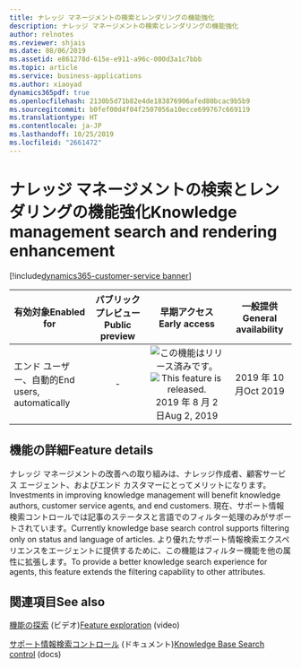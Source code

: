 ```yaml
---
title: ナレッジ マネージメントの検索とレンダリングの機能強化
description: ナレッジ マネージメントの検索とレンダリングの機能強化
author: relnotes
ms.reviewer: shjais
ms.date: 08/06/2019
ms.assetid: e861278d-615e-e911-a96c-000d3a1c7bbb
ms.topic: article
ms.service: business-applications
ms.author: xiaoyad
dynamics365pdf: true
ms.openlocfilehash: 2130b5d71b82e4de183876906afed80bcac9b5b9
ms.sourcegitcommit: b0fef00d4f04f2507056a10ecce699767c669119
ms.translationtype: HT
ms.contentlocale: ja-JP
ms.lasthandoff: 10/25/2019
ms.locfileid: "2661472"
---
```

# <a name="knowledge-management-search-and-rendering-enhancement"></a><span data-ttu-id="37476-103">ナレッジ マネージメントの検索とレンダリングの機能強化</span><span class="sxs-lookup"><span data-stu-id="37476-103">Knowledge management search and rendering enhancement</span></span>
[!include[dynamics365-customer-service banner](../includes/dynamics365-customer-service.md)]

| <span data-ttu-id="37476-104">有効対象</span><span class="sxs-lookup"><span data-stu-id="37476-104">Enabled for</span></span>    |  <span data-ttu-id="37476-105">パブリック プレビュー</span><span class="sxs-lookup"><span data-stu-id="37476-105">Public preview</span></span> | <span data-ttu-id="37476-106">早期アクセス</span><span class="sxs-lookup"><span data-stu-id="37476-106">Early access</span></span> | <span data-ttu-id="37476-107">一般提供</span><span class="sxs-lookup"><span data-stu-id="37476-107">General availability</span></span> | 
| ---------- | :----------: |:----------: |:----------: |
|<span data-ttu-id="37476-108">エンド ユーザー、自動的</span><span class="sxs-lookup"><span data-stu-id="37476-108">End users, automatically</span></span>|-|<span data-ttu-id="37476-109">![この機能はリリース済みです。](/dynamics365-release-plan/media/green-checkmark.png "この機能はリリース済みです。")</span><span class="sxs-lookup"><span data-stu-id="37476-109">![This feature is released.](/dynamics365-release-plan/media/green-checkmark.png "This feature is released.")</span></span> <span data-ttu-id="37476-110">2019 年 8 月 2 日</span><span class="sxs-lookup"><span data-stu-id="37476-110">Aug 2, 2019</span></span>| <span data-ttu-id="37476-111">2019 年 10 月</span><span class="sxs-lookup"><span data-stu-id="37476-111">Oct 2019</span></span>|






## <a name="feature-details"></a><span data-ttu-id="37476-112">機能の詳細</span><span class="sxs-lookup"><span data-stu-id="37476-112">Feature details</span></span>
<!--feature detail start -->
<span data-ttu-id="37476-113">ナレッジ マネージメントの改善への取り組みは、ナレッジ作成者、顧客サービス エージェント、およびエンド カスタマーにとってメリットになります。</span><span class="sxs-lookup"><span data-stu-id="37476-113">Investments in improving knowledge management will benefit knowledge authors, customer service agents, and end customers.</span></span> <span data-ttu-id="37476-114">現在、サポート情報検索コントロールでは記事のステータスと言語でのフィルター処理のみがサポートされています。</span><span class="sxs-lookup"><span data-stu-id="37476-114">Currently knowledge base search control supports filtering only on status and language of articles.</span></span> <span data-ttu-id="37476-115">より優れたサポート情報検索エクスペリエンスをエージェントに提供するために、この機能はフィルター機能を他の属性に拡張します。</span><span class="sxs-lookup"><span data-stu-id="37476-115">To provide a better knowledge search experience for agents, this feature extends the filtering capability to other attributes.</span></span>
<!--feature detail end -->










## <a name="see-also"></a><span data-ttu-id="37476-116">関連項目</span><span class="sxs-lookup"><span data-stu-id="37476-116">See also</span></span>
<span data-ttu-id="37476-117">[機能の探索](https://aka.ms/ROGCS19RW2ROV1) (ビデオ)</span><span class="sxs-lookup"><span data-stu-id="37476-117">[Feature exploration](https://aka.ms/ROGCS19RW2ROV1) (video)</span></span>

<span data-ttu-id="37476-118">[サポート情報検索コントロール](https://docs.microsoft.com/dynamics365/customer-engagement/customer-service/search-knowledge-articles-csh?branch=kabala-csh-aug#knowledge-base-search-control) (ドキュメント)</span><span class="sxs-lookup"><span data-stu-id="37476-118">[Knowledge Base Search control](https://docs.microsoft.com/dynamics365/customer-engagement/customer-service/search-knowledge-articles-csh?branch=kabala-csh-aug#knowledge-base-search-control) (docs)</span></span>
